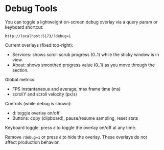 # Debug Tools

You can toggle a lightweight on-screen debug overlay via a query param or keyboard shortcut:

```
http://localhost:5173/?debug=1
```

Current overlays (fixed top-right):

- Services: shows scroll scrub progress (0..1) while the sticky window is in view.
- About: shows smoothed progress value (0..1) as you move through the section.

Global metrics:

- FPS instantaneous and average, max frame time (ms)
- scrollY and scroll velocity (px/s)

Controls (while debug is shown):

- d: toggle overlay on/off
- Buttons: copy (clipboard), pause/resume sampling, reset stats

Keyboard toggle: press `d` to toggle the overlay on/off at any time.

Remove `?debug=1` or press `d` to hide the overlay. These overlays do not affect production behavior.
